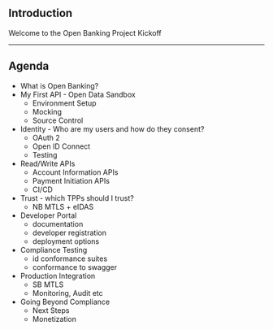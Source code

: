 Introduction
---
Welcome to the Open Banking Project Kickoff

---

Agenda
---
- What is Open Banking?
- My First API - Open Data Sandbox
	- Environment Setup
	- Mocking
	- Source Control
- Identity - Who are my users and how do they consent?
	- OAuth 2
	- Open ID Connect
	- Testing
- Read/Write APIs
	- Account Information APIs
	- Payment Initiation APIs
	- CI/CD
- Trust - which TPPs should I trust?
	- NB MTLS + eIDAS
- Developer Portal
	- documentation
	- developer registration
	- deployment options
- Compliance Testing
	- id conformance suites
	- conformance to swagger
- Production Integration
	- SB MTLS
	- Monitoring, Audit etc
- Going Beyond Compliance
	- Next Steps
	- Monetization

